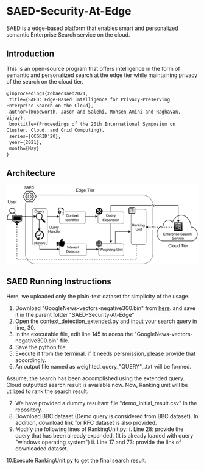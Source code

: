 # SAED-Security-At-Edge
SAED is a edge-based platform that enables smart and personalized semantic Enterprise Search service on the cloud.
## Introduction
This is an open-source program that offers intelligence in the form of semantic and personalized search at the edge tier
while maintaining privacy of the search on the cloud tier. 
 
 ````
 @inproceedings{zobaedsaed2021,
  title={SAED: Edge-Based Intelligence for Privacy-Preserving Enterprise Search on the Cloud},
  author={Woodworth, Jason and Salehi, Mohsen Amini and Raghavan, Vijay},
  booktitle={Proceedings of the 20th International Symposium on Cluster, Cloud, and Grid Computing},
  series={CCGRID'20},
  year={2021},
  month={May}
}
 ````
## Architecture
<p align="center"><img src="archi.pdf"></p>

## SAED Running Instructions
Here, we uploaded only the plain-text dataset for simplicity of the usage.
1. Download "GoogleNews-vectors-negative300.bin" from [here](https://drive.google.com/file/d/0B7XkCwpI5KDYNlNUTTlSS21pQmM/edit). and save it in the parent folder "SAED-Security-At-Edge"
2. Open the context_detection_extended.py and input your search query in line, 30.
3. In the executable file, edit line 145 to acess the "GoogleNews-vectors-negative300.bin" file.
4. Save the python file. 
5. Execute it from the terminal. if it needs persmission, please provide that accordingly. 
6. An output file named as weighted_query_"QUERY"_.txt will be formed. 

Assume, the search has been accomplished using the extended query. Cloud outputted search result is available now.
Now, Ranking unit will be utilized to rank the search result. 

7. We have provided a dummy resultant file "demo_initial_result.csv" in the repository.
8. Download BBC dataset (Demo query is considered from BBC dataset). In addition, download link for RFC dataset is also provided. 
9. Modify the following lines of RankingUnit.py:
    i.  Line 28: provide the query that has been already expanded. (It is already loaded with query "windows operating system") 
    ii. Line 17 and 73: provide the link of downloaded dataset.
    
10.Execute RankingUnit.py to get the final search result.
